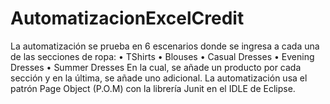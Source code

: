 # AutomatizacionExcelCredit
 
La automatización se prueba en 6 escenarios donde se ingresa a cada una de las secciones de ropa:
•	TShirts
•	Blouses
•	Casual Dresses
•	Evening Dresses
•	Summer Dresses
En la cual, se añade un producto por cada sección y en la última, se añade uno adicional.
La automatización usa el patrón Page Object (P.O.M) con la librería Junit en el IDLE de Eclipse.
